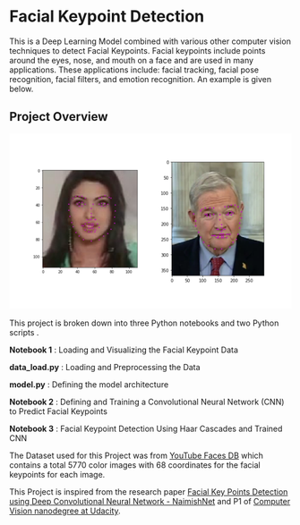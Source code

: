 [//]: # (Image References)


[image1]: ./images/key_pts_example.png "Facial Keypoint Detection"

# Facial Keypoint Detection

This is a Deep Learning Model combined with various other computer vision techniques to detect Facial Keypoints. Facial keypoints include points around the eyes, nose, and mouth on a face and are used in many applications. These applications include: facial tracking, facial pose recognition, facial filters, and emotion recognition. An example is given below.

## Project Overview


![Facial Keypoint Detection][image1]

This project is broken down into three Python notebooks and two Python scripts .

__Notebook 1__    : Loading and Visualizing the Facial Keypoint Data

__data_load.py__  : Loading and Preprocessing the Data 

__model.py__      : Defining the model architecture

__Notebook 2__    : Defining and Training a Convolutional Neural Network (CNN) to Predict Facial Keypoints

__Notebook 3__    : Facial Keypoint Detection Using Haar Cascades and Trained CNN


The Dataset used for this Project was from [YouTube Faces DB](https://www.cs.tau.ac.il/~wolf/ytfaces/) which contains a total 5770 color images with 68 coordinates for the facial keypoints for each image.


This Project is inspired from the research paper [Facial Key Points Detection using Deep
Convolutional Neural Network - NaimishNet](https://arxiv.org/pdf/1710.00977.pdf) and P1 of [Computer Vision nanodegree at Udacity](https://www.udacity.com/course/computer-vision-nanodegree--nd891).

